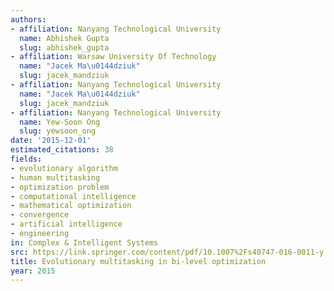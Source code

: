 ```yaml
---
authors:
- affiliation: Nanyang Technological University
  name: Abhishek Gupta
  slug: abhishek_gupta
- affiliation: Warsaw University Of Technology
  name: "Jacek Ma\u0144dziuk"
  slug: jacek_mandziuk
- affiliation: Nanyang Technological University
  name: "Jacek Ma\u0144dziuk"
  slug: jacek_mandziuk
- affiliation: Nanyang Technological University
  name: Yew-Soon Ong
  slug: yewsoon_ong
date: '2015-12-01'
estimated_citations: 38
fields:
- evolutionary algorithm
- human multitasking
- optimization problem
- computational intelligence
- mathematical optimization
- convergence
- artificial intelligence
- engineering
in: Complex & Intelligent Systems
src: https://link.springer.com/content/pdf/10.1007%2Fs40747-016-0011-y.pdf
title: Evolutionary multitasking in bi-level optimization
year: 2015
---
```

